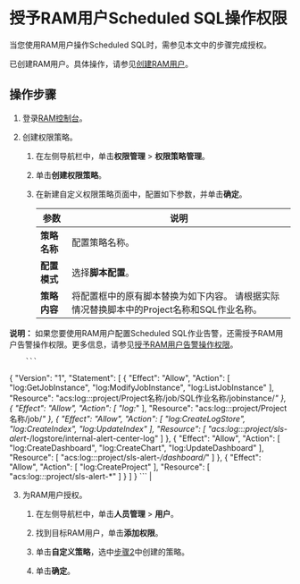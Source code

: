 # 授予RAM用户Scheduled SQL操作权限

当您使用RAM用户操作Scheduled SQL时，需参见本文中的步骤完成授权。

已创建RAM用户。具体操作，请参见[创建RAM用户](/cn.zh-CN/开发指南/访问控制RAM/创建RAM用户及授权.md)。

## 操作步骤

1.  登录[RAM控制台](https://ram.console.aliyun.com/)。

2.  创建权限策略。

    1.  在左侧导航栏中，单击**权限管理** \> **权限策略管理**。

    2.  单击**创建权限策略**。

    3.  在新建自定义权限策略页面中，配置如下参数，并单击**确定**。

        |参数|说明|
        |--|--|
        |**策略名称**|配置策略名称。|
        |**配置模式**|选择**脚本配置**。|
        |**策略内容**|将配置框中的原有脚本替换为如下内容。 请根据实际情况替换脚本中的Project名称和SQL作业名称。

**说明：** 如果您要使用RAM用户配置Scheduled SQL作业告警，还需授予RAM用户告警操作权限。更多信息，请参见[授予RAM用户告警操作权限](/cn.zh-CN/告警（新版）/授予RAM用户告警操作权限.md)。

        ```
{
    "Version": "1",
    "Statement": [
        {
            "Effect": "Allow",
            "Action": [
                "log:GetJobInstance",
                "log:ModifyJobInstance",
                "log:ListJobInstance"
            ],
            "Resource": "acs:log:*:*:project/Project名称/job/SQL作业名称/jobinstance/*"
        },
        {
            "Effect": "Allow",
            "Action": [
                "log:*"
            ],
            "Resource": "acs:log:*:*:project/Project名称/job/*"
        },
        {
            "Effect": "Allow",
            "Action": [
                "log:CreateLogStore",
                "log:CreateIndex",
                "log:UpdateIndex"
            ],
            "Resource": [
                "acs:log:*:*:project/sls-alert-*/logstore/internal-alert-center-log"
            ]
        },
        {
            "Effect": "Allow",
            "Action": [
                "log:CreateDashboard",
                "log:CreateChart",
                "log:UpdateDashboard"
            ],
            "Resource": [
                "acs:log:*:*:project/sls-alert-*/dashboard/*"
            ]
        },
        {
            "Effect": "Allow",
            "Action": [
                "log:CreateProject"
            ],
            "Resource": [
                "acs:log:*:*:project/sls-alert-*"
            ]
        }
    ]
}
        ``` |

3.  为RAM用户授权。

    1.  在左侧导航栏中，单击**人员管理** \> **用户**。

    2.  找到目标RAM用户，单击**添加权限**。

    3.  单击**自定义策略**，选中[步骤2](#step_l4m_48a_akf)中创建的策略。

    4.  单击**确定**。


